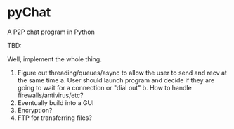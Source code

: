 # pyChat
A P2P chat program in Python

TBD:

Well, implement the whole thing.

1. Figure out threading/queues/async to allow the user to send and recv at the same time
	a. User should launch program and decide if they are going to wait for a connection or "dial out"
	b. How to handle firewalls/antivirus/etc?
2. Eventually build into a GUI
3. Encryption?
4. FTP for transferring files?

